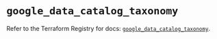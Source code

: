 # `google_data_catalog_taxonomy`

Refer to the Terraform Registry for docs: [`google_data_catalog_taxonomy`](https://registry.terraform.io/providers/hashicorp/google/6.22.0/docs/resources/data_catalog_taxonomy).
